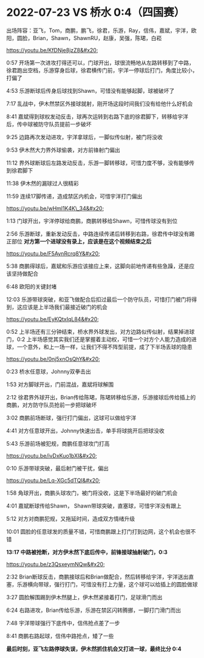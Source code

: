 # 2022-07-23 VS 桥水 0:4（四国赛）

出场阵容：亚飞，Tom，商鹏，鹏飞，徐君，乐游，Ray，信伟，嘉斌，宇洋，欧阳，圆脸，Brian，Shawn，ShawnRU，赵康，吴强，陈珺，白崧

https://youtu.be/KfDNje8jzZ8&#x20;

0:57 开场第一次进攻打得还可以，门球开出，球很流畅地从左路转移到了中路，徐君跑出空档，乐游穿身后球，徐君横传门前，宇洋一停球后打门，角度比较小，打偏了&#x20;

4:53 乐游断球后传身后球找到Shawn，可惜没有能够起脚，球被破坏了&#x20;

7:17 乱战中，伊木然禁区外接球就射，刚开场这段时间我们没有给他什么好机会&#x20;

8:41 嘉斌得到球权发动反击，球再次运转到右路下底的徐君脚下，转移给宇洋后，传中球被防守队员提前一步破坏&#x20;

9:25 边路再次发动进攻，宇洋拿球后，一脚似传似射，被门将没收&#x20;

9:53 伊木然大力界外球偷袭，对方前锋射门偏出&#x20;

11:12 界外球断球后左路发动反击，乐游一脚转移球，可惜力度不够，没有能够传到徐君脚下&#x20;

11:38 伊木然的漏球过人很精彩&#x20;

11:59 连续17脚传递，造成禁区内机会，可惜宇洋打门偏出

https://youtu.be/wHml1K4K\_34&#x20;

1:13 门球开出，宇洋停球给商鹏，商鹏转移给Shawn，可惜传球没有到位&#x20;

2:56 乐游断球，重新发动反击，中路连续传递后转移到右路，徐君传中球没有踢正部位 **对方第一个进球没有录上，应该是在这个视频结束之后**

https://youtu.be/F5AynRcrq8Y&#x20;

5:38 商鹏得球后，嘉斌和乐游应该接应上来，这脚向前地传递有些急躁，还是应该坚持做配合&#x20;

6:48 欧阳的关键封堵&#x20;

12:03 乐游带球突破，和亚飞做配合后扣过最后一个防守队员，可惜打门被门将得到，这应该是上半场我们最接近破门的机会

https://youtu.be/EyKQtxIqL84&#x20;

0:52 上半场还有三分钟结束，桥水界外球发出，对方边路似传似射，结果掉进球门，0:2 上半场感觉其实我们还是掌握着主动权，可惜一个对方个人能力造成的进球，一个意外，和上一场一样，让我们不得不阵型前提，成了下半场丢球的隐患

https://youtu.be/0nj5xnOsQhY&#x20;

0:23 桥水任意球，Johnny双拳击出&#x20;

1:53 对方脚球开出，门前混战，嘉斌将球解围&#x20;

2:12 徐君界外球开出，Brian传给陈珺，陈珺转移给乐游，乐游接球后传给插上的商鹏，对方防守队员抢前一步把球破坏&#x20;

3:02 商鹏前场断球，强行打门偏出，这球可以做给宇洋&#x20;

4:41 对方任意球开出，Johnny快速出击，单手将球挑开后把球没收&#x20;

5:43 乐游前场被犯规，商鹏任意球攻门打高

https://youtu.be/ivDxKuo1bXI&#x20;

0:10 乐游带球突破，最后射门被干扰，偏出

https://youtu.be/Lq-XGc5dTQI&#x20;

1:58 角球开出，商鹏头球攻门，被门将没收，这是下半场最好的破门机会&#x20;

4:01 嘉斌断球传给Shawn， Shawn带球突破，直塞球，可惜宇洋没有跟上&#x20;

5:12 对方对商鹏犯规，又拖延时间，造成双方情绪升级&#x20;

10:01 圆脸的任意球发的质量不错，可惜商鹏跟上打门打到边网，这个机会也很不错&#x20;

**13:17 中路被抢断，对方伊木然下底后传中，前锋接球抽射破门，0:3**

https://youtu.be/z3QsxeymNQw&#x20;

2:32 Brian断球反击，商鹏接球后和Brian做配合，然后转移给宇洋，宇洋送出直塞，乐游横向带球，强行打门，可惜没有打上力量，这个球可以给插上的圆脸做球&#x20;

3:27 圆脸解围踢到伊木然腿上，伊木然紧接着打门，足球滑门而出&#x20;

6:24 右路进攻，Brian传给乐游，乐游在禁区闪转腾挪，一脚打门滑门而出&#x20;

7:48 宇洋带球强行下底传中，信伟抢点差了一步&#x20;

8:41 商鹏右路起球，信伟中路抢点，矮了一些&#x20;

**最后时刻，亚飞左路停球失误，伊木然抓住机会又打进一球，最终比分 0:4**
